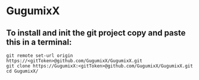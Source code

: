 # GugumixX

## To install and init the git project copy and paste this in a terminal:

	git remote set-url origin https://<gitToken>@github.com/GugumixX/GugumixX.git
	git clone https://GugumixX:<gitToken>@github.com/GugumixX/GugumixX.git
	cd GugumixX/
